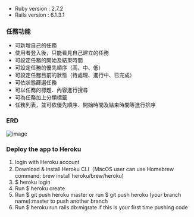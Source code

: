 - Ruby version : 2.7.2
- Rails version : 6.1.3.1

### 任務功能

- 可新增自己的任務
- 使用者登入後，只能看見自己建立的任務
- 可設定任務的開始及結束時間
- 可設定任務的優先順序（高、中、低）
- 可設定任務目前的狀態（待處理、進行中、已完成）
- 可依狀態篩選任務
- 可以任務的標題、內容進行搜尋
- 可為任務加上分類標籤
- 任務列表，並可依優先順序、開始時間及結束時間等進行排序

### ERD

![image](https://github.com/prodigy7748/task_manage_system/blob/master/img/ERD.png)

### Deploy the app to Heroku

1. login with Heroku account
2. Download & install Heroku CLI（MacOS user can use Homebrew command: brew install heroku/brew/heroku)
3. $ heroku login
4. Run $ heroku create
5. Run $ git push heroku master or run $ git push heroku (your branch name):master to push another branch
6. Run $ heroku run rails db:migrate if this is your first time pushing code
